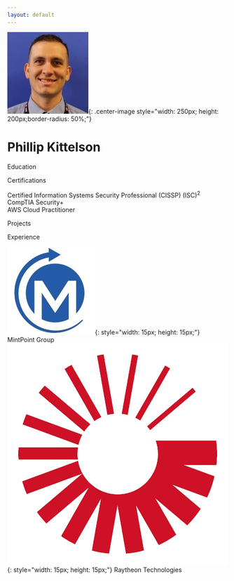 ```yaml
---
layout: default
---
```


![PhillProfile](./assets/images/PhillProfile.jpg){: .center-image style="width: 250px; height: 200px;border-radius: 50%;"}

# Phillip Kittelson

<i class="fa fa-graduation-cap" aria-hidden="true" style="color:#191970"></i> Education

<i class="fa fa-certificate" aria-hidden="true" style="color:#191970"></i> Certifications

<i class="fa fa-angle-double-right" aria-hidden="true"></i> Certified Information Systems Security Professional (CISSP) (ISC)<sup>2</sup><br>
<i class="fa fa-angle-double-right" aria-hidden="true" style="color:#191970"></i> CompTIA Security+<br>
<i class="fa fa-angle-double-right" aria-hidden="true" style="color:#191970"></i> AWS Cloud Practitioner

<i class="fa fa-terminal" style="color:#191970" aria-hidden="true"></i> Projects

<i class="fa fa-briefcase" aria-hidden="true" style="color:#191970"></i> Experience

![MPG](./assets/images/resume/mpg.jpg){: style="width: 15px; height: 15px;"} MintPoint Group
![RTX](./assets/images/resume/rtx.jpg){: style="width: 15px; height: 15px;"} Raytheon Technologies